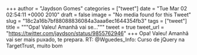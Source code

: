 
+++
author = "Jaydson Gomes"
categories = ["tweet"]
date = "Tue Mar 02 02:54:11 +0000 2010"
draft = false
image = "No media found for this Tweet"
slug = "18c2a16b7bf88088836084a3aaa6ec1644354fb3"
tags = ["tweet"]
title = """Opa! Valeu! Amanhã vai se..."""
tweet = true
tweet_url = "https://twitter.com/jaydson/status/9855762946"
+++
Opa! Valeu! Amanhã vai ser mais puxado, te prepara. RT: @Wguedes_Info: Curso de jQuery na TargetTrust, muito bom
